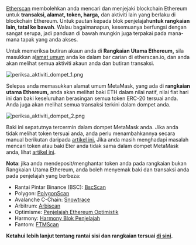 [Etherscan](https://etherscan.io/) membolehkan anda mencari dan menjejaki blockchain Ethereum untuk **transaksi, alamat, token, harga,** dan aktiviti lain yang berlaku di blockchain Ethereum. Untuk pautan kepada blok penjelajah**untuk rangkaian lain, tatal ke bawah**. Walau bagaimanapun, kesemuanya berfungsi dengan sangat serupa, jadi panduan di bawah mungkin juga terpakai pada mana-mana tapak yang anda akses.


Untuk memeriksa butiran akaun anda di **Rangkaian Utama Ethereum,** sila masukkan a[lamat umum](https://support.metamask.io/hc/en-us/articles/360015488791) anda ke dalam bar carian di etherscan.io, dan anda akan melihat semua aktiviti akaun anda dan butiran transaksi.


![periksa_aktiviti_dompet_1.png](https://support.metamask.io/hc/article_attachments/12770187074331)


  
Selepas anda memasukkan alamat umum MetaMask, yang ada di **rangkaian utama Ethereum,** anda akan melihat baki ETH dalam nilai natif, nilai fiat hari ini dan baki keseluruhan berasingan semua token ERC-20 tersuai anda. Anda juga akan melihat semua transaksi terkini dalam dompet anda.   
  
![periksa_aktiviti_dompet_2.png](https://support.metamask.io/hc/article_attachments/12770187040283)  
  



Baki ini sepatutnya tercermin dalam dompet MetaMask anda. Jika anda tidak melihat token tersuai anda, anda perlu menambahkannya secara manual berikutan daripada [artikel ini.](https://support.metamask.io/hc/en-us/articles/360015489031-How-to-View-See-Your-Tokens-and-Custom-Tokens-in-Metamask) Jika anda masih menghadapi masalah mencari token atau baki Eter anda tidak sama dalam dompet MetaMask anda, lihat [artikel ini](https://support.metamask.io/hc/en-us/articles/360028059272-What-to-do-when-your-balance-of-ETH-and-or-ERC20-tokens-is-incorrect-inaccurate).


**Nota**: jika anda mendeposit/menghantar token anda pada rangkaian bukan Rangkaian Utama Ethereum, anda boleh menyemak baki dan transaksi anda pada penjelajah yang berbeza:


* Rantai Pintar Binance (BSC): [BscScan](https://bscscan.com/)
* Polygon: [PolygonScan](https://polygonscan.com/)
* Avalanche C-Chain: [Snowtrace](https://snowtrace.io/)
* Arbitrum: [Arbiscan](https://arbiscan.io/)
* Optimisme: [Penjelajah Ethereum Optimistik](https://optimistic.etherscan.io/)
* Harmony: [Harmony Blok Penjelajah](https://explorer.harmony.one/)
* Fantom: [FTMScan](https://ftmscan.com/)


**Ketahui lebih lanjut tentang rantai sisi dan rangkaian tersuai [di sini](https://support.metamask.io/hc/en-us/articles/4404424659995).**

